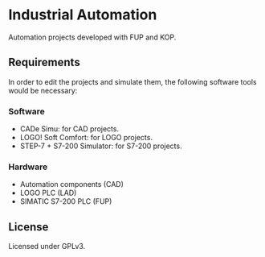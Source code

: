 # Industrial Automation

Automation projects developed with FUP and KOP.

## Requirements

In order to edit the projects and simulate them, the following software tools would be necessary:

### Software

- CADe Simu: for CAD projects.
- LOGO! Soft Comfort: for LOGO projects.
- STEP-7 + S7-200 Simulator: for S7-200 projects.

### Hardware

- Automation components (CAD)
- LOGO PLC (LAD)
- SIMATIC S7-200 PLC (FUP)

## License

Licensed under GPLv3.
